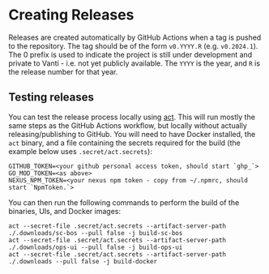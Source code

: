 # Creating Releases

Releases are created automatically by GitHub Actions when a tag is pushed to the repository. The tag should be of the
form `v0.YYYY.R` (e.g. `v0.2024.1`). The 0 prefix is used to indicate the project is still under development and 
private to Vanti - i.e. not yet publicly available. The `YYYY` is the year, and `R` is the release number for that year.

## Testing releases

You can test the release process locally using [act](https://github.com/nektos/act). This will run mostly the same steps 
as the GitHub Actions workflow, but locally without actually releasing/publishing to GitHub. You will need to have 
Docker installed, the `act` binary, and a file containing the secrets required for the build (the example below uses 
`.secret/act.secrets`):

```
GITHUB_TOKEN=<your github personal access token, should start `ghp_`>
GO_MOD_TOKEN=<as above>
NEXUS_NPM_TOKEN=<your nexus npm token - copy from ~/.npmrc, should start `NpmToken.`>
```

You can then run the following commands to perform the build of the binaries, UIs, and Docker images:
```shell
act --secret-file .secret/act.secrets --artifact-server-path ./.downloads/sc-bos --pull false -j build-sc-bos
act --secret-file .secret/act.secrets --artifact-server-path ./.downloads/ops-ui --pull false -j build-ops-ui
act --secret-file .secret/act.secrets --artifact-server-path ./.downloads --pull false -j build-docker
``` 

